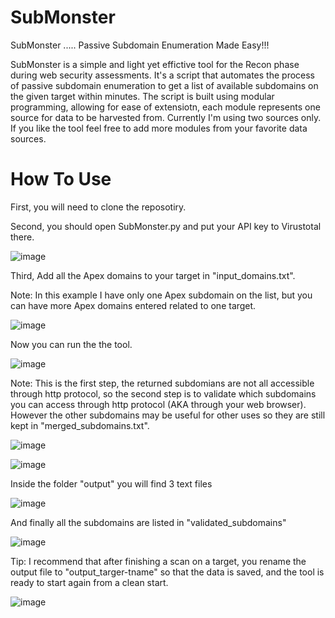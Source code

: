 # SubMonster
SubMonster ..... Passive Subdomain Enumeration Made Easy!!!

SubMonster is a simple and light yet effictive tool for the Recon phase during web security assessments.
It's a script that automates the process of passive subdomain enumeration to get a list of available subdomains on the given target within minutes.
The script is built using modular programming, allowing for ease of extensiotn, each module represents one source for data to be harvested from.
Currently I'm using two sources only. If you like the tool feel free to add more modules from your favorite data sources.

# How To Use

First, you will need to clone the reposotiry.

Second, you should open SubMonster.py and put your API key to Virustotal there.

![image](https://github.com/MohamedAwad9k8/SubMonster/assets/75997594/e330263a-6411-4b15-bb88-da4294ccfb02)

Third, Add all the Apex domains to your target in "input_domains.txt".

Note: In this example I have only one Apex subdomain on the list, but you can have more Apex domains entered related to one target.

![image](https://github.com/MohamedAwad9k8/SubMonster/assets/75997594/775fc244-819f-4ead-bf56-e42f1340e3eb)

Now you can run the the tool.

![image](https://github.com/MohamedAwad9k8/SubMonster/assets/75997594/b145e361-c915-49e5-a92f-894420c1559a)

Note: This is the first step, the returned subdomians are not all accessible through http protocol, so the second step is to validate which subdomains you can access through http protocol (AKA through your web browser). However the other subdomains may be useful for other uses so they are still kept in "merged_subdomains.txt".

![image](https://github.com/MohamedAwad9k8/SubMonster/assets/75997594/0c2d7e66-12c8-430f-be8a-bd3ad930ca99)

![image](https://github.com/MohamedAwad9k8/SubMonster/assets/75997594/c79e70b4-ca6e-4e15-ba1d-9297e5255ca7)

Inside the folder "output" you will find 3 text files

![image](https://github.com/MohamedAwad9k8/SubMonster/assets/75997594/408e8749-0bd8-4617-871b-9f71a6530990)

And finally all the subdomains are listed in "validated_subdomains"

![image](https://github.com/MohamedAwad9k8/SubMonster/assets/75997594/8bef061d-3851-4201-99b7-ea49edd240ec)

Tip: I recommend that after finishing a scan on a target, you rename the output file to "output_targer-tname" so that the data is saved, and the tool is ready to start again from a clean start.

![image](https://github.com/MohamedAwad9k8/SubMonster/assets/75997594/26fa016a-8bb6-4164-9c79-e0f39b73e580)
